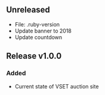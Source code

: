 ## Unreleased
- File: .ruby-version
- Update banner to 2018
- Update countdown

## Release v1.0.0
### Added
- Current state of VSET auction site
